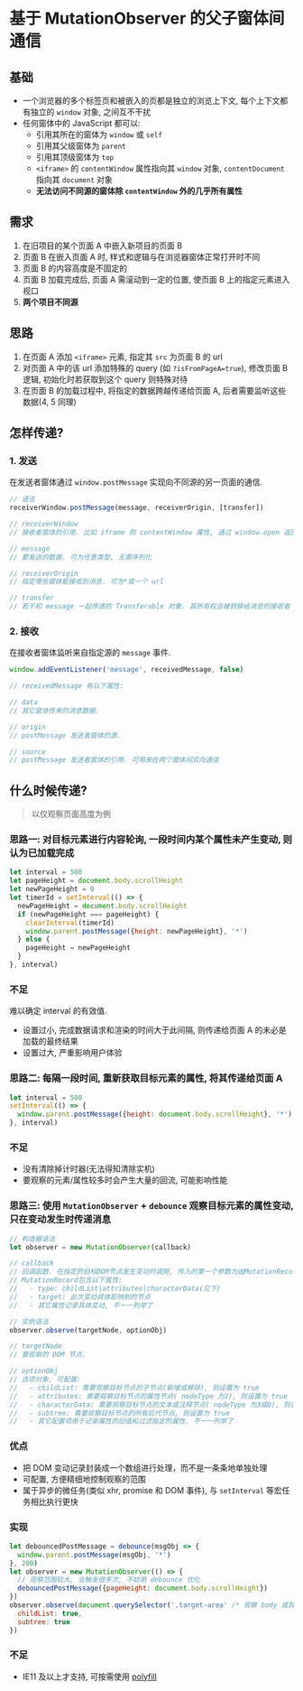 # 基于 MutationObserver 的父子窗体间通信

## 基础

- 一个浏览器的多个标签页和被嵌入的页都是独立的浏览上下文, 每个上下文都有独立的 `window` 对象, 之间互不干扰
- 任何窗体中的 JavaScript 都可以:
    - 引用其所在的窗体为 `window` 或 `self`
    - 引用其父级窗体为 `parent`
    - 引用其顶级窗体为 `top`
    - `<iframe>` 的 `contentWindow` 属性指向其 `window` 对象, `contentDocument` 指向其 `document` 对象
    - **无法访问不同源的窗体除 `contentWindow` 外的几乎所有属性**

## 需求

1. 在旧项目的某个页面 A 中嵌入新项目的页面 B
2. 页面 B 在嵌入页面 A 时, 样式和逻辑与在浏览器窗体正常打开时不同
3. 页面 B 的内容高度是不固定的
4. 页面 B 加载完成后, 页面 A 需滚动到一定的位置, 使页面 B 上的指定元素进入视口
5. **两个项目不同源**

## 思路

1. 在页面 A 添加 `<iframe>` 元素, 指定其 `src` 为页面 B 的 url
2. 对页面 A 中的该 url 添加特殊的 query (如 `?isFromPageA=true`), 修改页面 B 逻辑, 初始化时若获取到这个 query 则特殊对待
3. 在页面 B 的加载过程中, 将指定的数据跨越传递给页面 A, 后者需要监听这些数据(4, 5 同理)

## 怎样传递?

### 1. 发送

在发送者窗体通过 `window.postMessage` 实现向不同源的另一页面的通信.

```javascript
// 语法
receiverWindow.postMessage(message, receiverOrigin, [transfer])

// receiverWindow
// 接收者窗体的引用. 比如 iframe 的 contentWindow 属性, 通过 window.open 返回的窗体对象

// message
// 要发送的数据. 可为任意类型, 无需序列化

// receiverOrigin
// 指定哪些窗体能接收到消息. 可为*或一个 url

// transfer
// 若干和 message 一起传递的 Transferable 对象. 其所有权会被转移给消息的接收者
```

### 2. 接收

在接收者窗体监听来自指定源的 `message` 事件.

```javascript
window.addEventListener('message', receivedMessage, false)

// receivedMessage 有以下属性:

// data
// 其它窗体传来的消息数据.

// origin
// postMessage 发送者窗体的源.

// source
// postMessage 发送者窗体的引用. 可用来在两个窗体间双向通信
```

## 什么时候传递?

> 以仅观察页面高度为例

### 思路一: 对目标元素进行内容轮询, 一段时间内某个属性未产生变动, 则认为已加载完成

```javascript
let interval = 500
let pageHeight = document.body.scrollHeight
let newPageHeight = 0
let timerId = setInterval(() => {
  newPageHeight = document.body.scrollHeight
  if (newPageHeight === pageHeight) {
    clearInterval(timerId)
    window.parent.postMessage({height: newPageHeight}, '*')
  } else {
    pageHeight = newPageHeight
  }
}, interval)
```

### 不足

难以确定 interval 的有效值.

- 设置过小, 完成数据请求和渲染的时间大于此间隔, 则传递给页面 A 的未必是加载的最终结果
- 设置过大, 严重影响用户体验

### 思路二: 每隔一段时间, 重新获取目标元素的属性, 将其传递给页面 A

```javascript
let interval = 500
setInterval(() => {
  window.parent.postMessage({height: document.body.scrollHeight}, '*')
}, interval)
```

### 不足

- 没有清除掉计时器(无法得知清除实机)
- 要观察的元素/属性较多时会产生大量的回流, 可能影响性能

### 思路三: 使用 `MutationObserver` + `debounce` 观察目标元素的属性变动, 只在变动发生时传递消息

```javascript
// 构造器语法
let observer = new MutationObserver(callback)

// callback
// 回调函数. 在指定的目标DOM节点发生变动时调用, 传入的第一个参数为由MutationRecord对象构成的数组
// MutationRecord包含以下属性:
//   - type: childList|attributes|characterData(见下)
//   - target: 此次变动具体影响到的节点
//   - 其它属性记录具体变动, 不一一列举了
```

```javascript
// 实例语法
observer.observe(targetNode, optionObj)

// targetNode
// 要观察的 DOM 节点.

// optionObj
// 选项对象. 可配置:
//   - childList: 需要观察目标节点的子节点(新增或移除), 则设置为 true
//   - attributes: 需要观察目标节点的属性节点( nodeType 为2), 则设置为 true
//   - characterData: 需要观察目标节点的文本或注释节点( nodeType 为3或8), 则设置为 true
//   - subtree: 需要观察目标节点的所有后代节点, 则设置为 true
//   - 其它配置项用于记录属性的旧值和过滤指定的属性, 不一一列举了
```

### 优点

- 把 DOM 变动记录封装成一个数组进行处理，而不是一条条地单独处理
- 可配置, 方便精细地控制观察的范围
- 属于异步的微任务(类似 xhr, promise 和 DOM 事件), 与 `setInterval` 等宏任务相比执行更快

### 实现

```javascript
let debouncedPostMessage = debounce(msgObj => {
  window.parent.postMessage(msgObj, '*')
}, 200)
let observer = new MutationObserver(() => {
  // 观察范围较大, 会触发很多次, 不妨用 debounce 优化
  debouncedPostMessage({pageHeight: document.body.scrollHeight})
})
observer.observe(document.querySelector('.target-area' /* 观察 body 或其它元素均可 */), {
  childList: true,
  subtree: true
})
```

### 不足

- IE11 及以上才支持, 可按需使用 [polyfill](https://github.com/megawac/MutationObserver.js)

